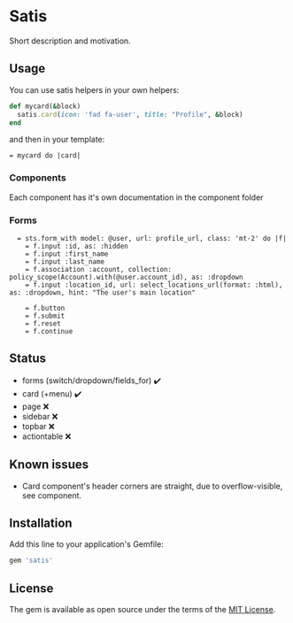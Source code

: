 # Satis

Short description and motivation.

## Usage

You can use satis helpers in your own helpers:

```ruby
def mycard(&block)
  satis.card(icon: 'fad fa-user', title: "Profile", &block)
end
```

and then in your template:

```slim
= mycard do |card|
```

### Components

Each component has it's own documentation in the component folder

### Forms

```slim
  = sts.form_with model: @user, url: profile_url, class: 'mt-2' do |f|
    = f.input :id, as: :hidden
    = f.input :first_name
    = f.input :last_name
    = f.association :account, collection: policy_scope(Account).with(@user.account_id), as: :dropdown
    = f.input :location_id, url: select_locations_url(format: :html), as: :dropdown, hint: "The user's main location"

    = f.button
    = f.submit
    = f.reset
    = f.continue
```

## Status

- forms (switch/dropdown/fields_for) :heavy_check_mark:
- card (+menu) :heavy_check_mark:
- page :x:
- sidebar :x:
- topbar :x:
- actiontable :x:

## Known issues

- Card component's header corners are straight, due to overflow-visible, see component.

## Installation

Add this line to your application's Gemfile:

```ruby
gem 'satis'
```

## License

The gem is available as open source under the terms of the [MIT License](https://opensource.org/licenses/MIT).
